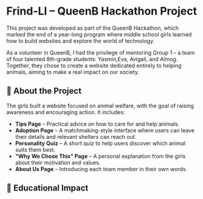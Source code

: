 # Frind-LI – QueenB Hackathon Project

This project was developed as part of the QueenB Hackathon, which marked the end of a year-long program where middle school girls learned how to build websites and explore the world of technology.

As a volunteer in QueenB, I had the privilege of mentoring Group 1 – a team of four talented 8th-grade students: Yasmin,Eva, Avigail, and Almog. Together, they chose to create a website dedicated entirely to helping animals, aiming to make a real impact on our society.

## 🎯 About the Project

The girls built a website focused on animal welfare, with the goal of raising awareness and encouraging action. It includes:

- **Tips Page** – Practical advice on how to care for and help animals.
- **Adoption Page** – A matchmaking-style interface where users can leave their details and relevant shelters can reach out.
- **Personality Quiz** – A short quiz to help users discover which animal suits them best.
- **"Why We Chose This" Page** – A personal explanation from the girls about their motivation and values.
- **About Us Page** – Introducing each team member in their own words.

## 🌟 Educational Impact
